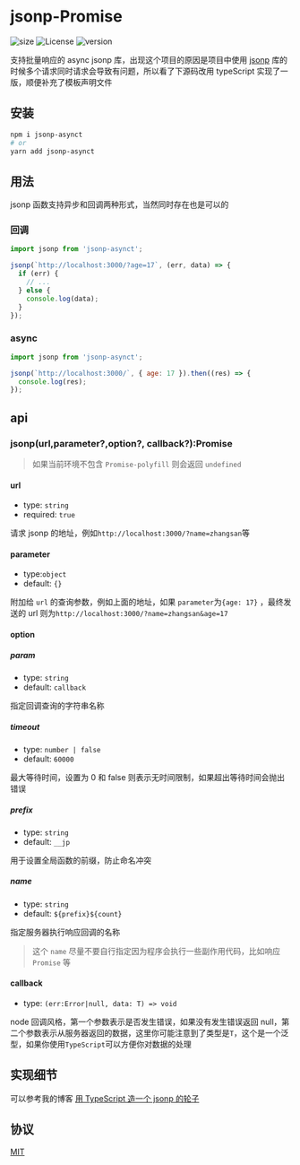 # jsonp-Promise

![size](https://img.shields.io/badge/size-1.04kb-brightgreen) ![License](https://img.shields.io/badge/License-MIT-brightgreen) ![version](https://img.shields.io/badge/version-v1.0.3-brightgreen)

支持批量响应的 async jsonp 库，出现这个项目的原因是项目中使用 [jsonp](https://github.com/webmodules/jsonp) 库的时候多个请求同时请求会导致有问题，所以看了下源码改用 typeScript 实现了一版，顺便补充了模板声明文件

## 安装

```sh
npm i jsonp-asynct
# or
yarn add jsonp-asynct
```

## 用法

jsonp 函数支持异步和回调两种形式，当然同时存在也是可以的

### 回调

```js
import jsonp from 'jsonp-asynct';

jsonp(`http://localhost:3000/?age=17`, (err, data) => {
  if (err) {
    // ...
  } else {
    console.log(data);
  }
});
```

### async

```js
import jsonp from 'jsonp-asynct';

jsonp(`http://localhost:3000/`, { age: 17 }).then((res) => {
  console.log(res);
});
```

## api

### jsonp(url,parameter?,option?, callback?):Promise

> 如果当前环境不包含 `Promise-polyfill` 则会返回 `undefined`

#### url

- type: `string`
- required: `true`

请求 jsonp 的地址，例如`http://localhost:3000/?name=zhangsan`等

#### parameter

- type:`object`
- default: `{}`

附加给 `url` 的查询参数，例如上面的地址，如果 `parameter`为`{age: 17}` ，最终发送的 url 则为`http://localhost:3000/?name=zhangsan&age=17`

#### option

##### param

- type: `string`
- default: `callback`

指定回调查询的字符串名称

##### timeout

- type: `number | false`
- default: `60000`

最大等待时间，设置为 0 和 false 则表示无时间限制，如果超出等待时间会抛出错误

##### prefix

- type: `string`
- default: `__jp`

用于设置全局函数的前缀，防止命名冲突

##### name

- type: `string`
- default: `${prefix}${count}`

指定服务器执行响应回调的名称

> 这个 `name` 尽量不要自行指定因为程序会执行一些副作用代码，比如响应 `Promise` 等

#### callback

- type: `(err:Error|null, data: T) => void`

node 回调风格，第一个参数表示是否发生错误，如果没有发生错误返回 null，第二个参数表示从服务器返回的数据，这里你可能注意到了类型是`T`，这个是一个泛型，如果你使用`TypeScript`可以方便你对数据的处理

## 实现细节

可以参考我的博客 [用 TypeScript 造一个 jsonp 的轮子](https://github.com/bosens-China/blog/issues/29)

## 协议

[MIT](/LICENSE)
